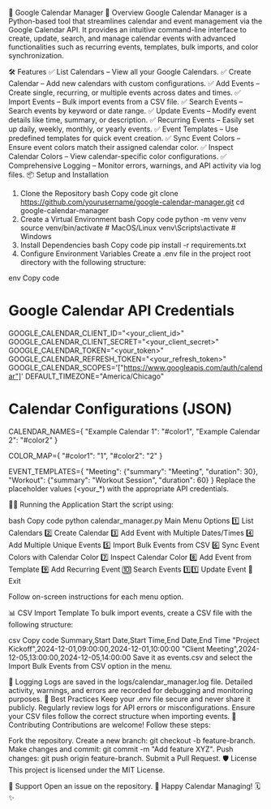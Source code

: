 📅 Google Calendar Manager
🚀 Overview
Google Calendar Manager is a Python-based tool that streamlines calendar and event management via the Google Calendar API. It provides an intuitive command-line interface to create, update, search, and manage calendar events with advanced functionalities such as recurring events, templates, bulk imports, and color synchronization.

🛠️ Features
✅ List Calendars – View all your Google Calendars.
✅ Create Calendar – Add new calendars with custom configurations.
✅ Add Events – Create single, recurring, or multiple events across dates and times.
✅ Import Events – Bulk import events from a CSV file.
✅ Search Events – Search events by keyword or date range.
✅ Update Events – Modify event details like time, summary, or description.
✅ Recurring Events – Easily set up daily, weekly, monthly, or yearly events.
✅ Event Templates – Use predefined templates for quick event creation.
✅ Sync Event Colors – Ensure event colors match their assigned calendar color.
✅ Inspect Calendar Colors – View calendar-specific color configurations.
✅ Comprehensive Logging – Monitor errors, warnings, and API activity via log files.
📦 Setup and Installation
1. Clone the Repository
bash
Copy code
git clone https://github.com/yourusername/google-calendar-manager.git
cd google-calendar-manager
2. Create a Virtual Environment
bash
Copy code
python -m venv venv
source venv/bin/activate  # MacOS/Linux
venv\Scripts\activate     # Windows
3. Install Dependencies
bash
Copy code
pip install -r requirements.txt
4. Configure Environment Variables
Create a .env file in the project root directory with the following structure:

env
Copy code
# Google Calendar API Credentials
GOOGLE_CALENDAR_CLIENT_ID="<your_client_id>"
GOOGLE_CALENDAR_CLIENT_SECRET="<your_client_secret>"
GOOGLE_CALENDAR_TOKEN="<your_token>"
GOOGLE_CALENDAR_REFRESH_TOKEN="<your_refresh_token>"
GOOGLE_CALENDAR_SCOPES='["https://www.googleapis.com/auth/calendar"]'
DEFAULT_TIMEZONE="America/Chicago"

# Calendar Configurations (JSON)
CALENDAR_NAMES={
    "Example Calendar 1": "#color1",
    "Example Calendar 2": "#color2"
}

COLOR_MAP={
    "#color1": "1",
    "#color2": "2"
}

EVENT_TEMPLATES={
    "Meeting": {"summary": "Meeting", "duration": 30},
    "Workout": {"summary": "Workout Session", "duration": 60}
}
Replace the placeholder values (<your_*) with the appropriate API credentials.

🏃‍♀️ Running the Application
Start the script using:

bash
Copy code
python calendar_manager.py
Main Menu Options
1️⃣ List Calendars
2️⃣ Create Calendar
3️⃣ Add Event with Multiple Dates/Times
4️⃣ Add Multiple Unique Events
5️⃣ Import Bulk Events from CSV
6️⃣ Sync Event Colors with Calendar Color
7️⃣ Inspect Calendar Color
8️⃣ Add Event from Template
9️⃣ Add Recurring Event
🔟 Search Events
1️⃣1️⃣ Update Event
🛑 Exit

Follow on-screen instructions for each menu option.

📊 CSV Import Template
To bulk import events, create a CSV file with the following structure:

csv
Copy code
Summary,Start Date,Start Time,End Date,End Time
"Project Kickoff",2024-12-01,09:00:00,2024-12-01,10:00:00
"Client Meeting",2024-12-05,13:00:00,2024-12-05,14:00:00
Save it as events.csv and select the Import Bulk Events from CSV option in the menu.

📖 Logging
Logs are saved in the logs/calendar_manager.log file.
Detailed activity, warnings, and errors are recorded for debugging and monitoring purposes.
🧠 Best Practices
Keep your .env file secure and never share it publicly.
Regularly review logs for API errors or misconfigurations.
Ensure your CSV files follow the correct structure when importing events.
🤝 Contributing
Contributions are welcome! Follow these steps:

Fork the repository.
Create a new branch: git checkout -b feature-branch.
Make changes and commit: git commit -m "Add feature XYZ".
Push changes: git push origin feature-branch.
Submit a Pull Request.
🛡️ License
This project is licensed under the MIT License.

💬 Support
Open an issue on the repository.
🎯 Happy Calendar Managing! 🗓️✨